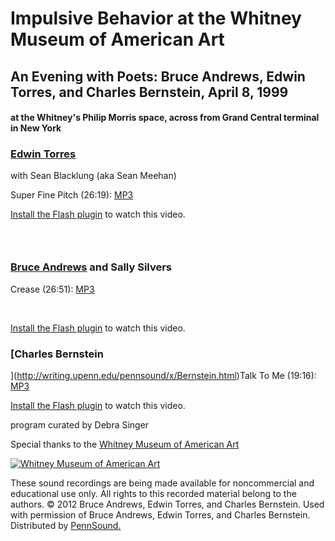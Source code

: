 Impulsive Behavior at the Whitney Museum of American Art
========================================================

An Evening with Poets: Bruce Andrews, Edwin Torres, and Charles Bernstein, April 8, 1999
----------------------------------------------------------------------------------------

#### at the Whitney's Philip Morris space, across from Grand Central terminal in New York

### [Edwin Torres](http://writing.upenn.edu/pennsound/x/Torres.html)  
with Sean Blacklung (aka Sean Meehan)

Super Fine Pitch (26:19): [MP3](http://media.sas.upenn.edu/pennsound/authors/Torres/Torres-Edwin_Super-Fine-Pitch_Whitney-NY_4-8-99.mp3)

[Install the Flash plugin](http://get.adobe.com/flashplayer/) to watch this video.

  

###  

### [Bruce Andrews](http://writing.upenn.edu/pennsound/x/Andrews.php) and Sally Silvers  
Crease (26:51): [MP3](http://media.sas.upenn.edu/pennsound/authors/Andrews/Andrews-Bruce_Crease_Whitney-NY_4-8-99.mp3)

 

[Install the Flash plugin](http://get.adobe.com/flashplayer/) to watch this video.

  

### [Charles Bernstein  
](http://writing.upenn.edu/pennsound/x/Bernstein.html)Talk To Me (19:16): [MP3](http://media.sas.upenn.edu/pennsound/authors/Bernstein/Bernstein-Charles_Talk-to-Me_Whitney-NY_4-8-99.mp3)

[Install the Flash plugin](http://get.adobe.com/flashplayer/) to watch this video.

  

program curated by Debra Singer

Special thanks to the [Whitney Museum of American
Art](http://www.whitney.org/)  
  
[![Whitney Museum of American Art](images/logo.gif)](http://www.whitney.org/)  

These sound recordings are being made available for
noncommercial and educational use only. All rights to this recorded material
belong to the authors. © 2012 Bruce Andrews, Edwin Torres, and Charles
Bernstein. Used with permission of Bruce Andrews, Edwin Torres, and Charles
Bernstein. Distributed by [PennSound.](../index.html)
